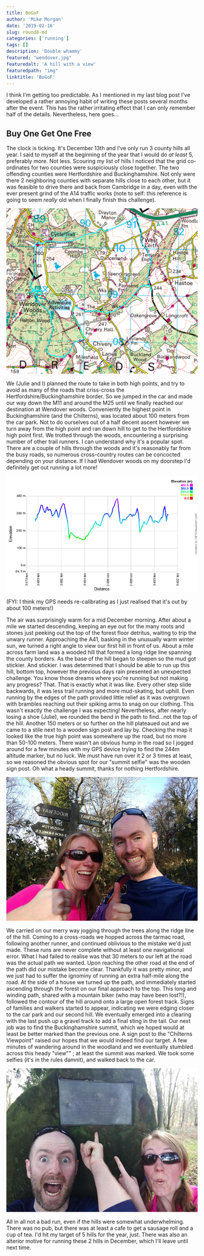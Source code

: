 ```yaml
---
title: BoGoF
author: 'Mike Morgan'
date: '2019-02-16'
slug: round8-md
categories: ['running']
tags: []
description: 'Double whammy'
featured: "wendover.jpg"
featuredalt: 'A hill with a view'
featuredpath: "img"
linktitle: 'BoGoF'
---
```


I think I'm getting too predictable. As I mentioned in my last blog post I've developed a rather 
annoying habit of writing these posts several months after the event. This has the rather 
irritating effect that I can only remember half of the details. Nevertheless, here goes...

## Buy One Get One Free

The clock is ticking.  It's December 13th and I've only run 3 county hills all year. I said to 
myself at the beginning of the year that I would do _at least_ 5, preferably more. Not less. 
Scouring my list of hills I noticed that the grid co-ordinates for two counties were 
suspiciously close together. The two offending counties were Hertfordshire and Buckinghamshire. 
Not only were there 2 neighboring counties with separate hills close to each other, but it was 
feasible to drive there and back from Cambridge in a day, even with the ever present grind of 
the A14 traffic works (note to self: this reference is going to seem _really_ old when I finally 
finish this challenge).

![bogof map route][1]

We (Julie and I) planned the route to take in both high points, and try to avoid as many of 
the roads that criss-cross the Hertfordshire/Buckinghamshire border. So we jumped in the car and 
made our way down the M11 and around the M25 until we finally reached our destination at 
Wendover woods. Conveniently the highest point in Buckinghamshire (and the Chilterns), was 
located about 100 meters from the car park. Not to do ourselves out of a half decent ascent 
however we turn away from the high point and ran down hill to get to the Hertfordshire high 
point first. We trotted through the woods, encountering a surprising number of other trail 
runners. I can understand why it's a popular spot. There are a couple of hills through the woods 
and it's reasonably far from the busy roads, so numerous cross-country routes can be 
concocted depending on your distance. If I had Wendover woods on my doorstep I'd definitely get 
out running a lot more!

![Elevation profile][2]

(FYI: I think my GPS needs re-calibrating as I just realised that it's out by about 100 meters!)

The air was surprisingly warm for a mid December morning. After about a mile we started 
descending, keeping an eye out for the many roots and stones just peeking out the top of the 
forest floor detritus, waiting to trip the unwary runner. Approaching the A41, basking in the 
unusually warm winter sun, we turned a right angle to view our first hill in front of us. About 
a mile across farm land was a wooded hill that formed a long ridge line spanning the county 
borders. As the base of the hill began to steepen so the mud got stickier. And stickier. I was 
determined that I should be able to run up this hill, bottom top, however the previous days rain 
presented an unexpected challenge. You know those dreams where you're running but not making 
any progress? That. That is exactly what it was like. Every other step slide backwards, it was 
less trail running and more mud-skating, but uphill. Even running by the edges of the path 
provided little relief as it was overgrown with brambles reaching out their spiking arms to 
snag on our clothing. This wasn't exactly the challenge I was expecting! Nevertheless, after 
nearly losing a shoe (Julie), we rounded the bend in the path to find...not the top of the hill. 
Another 150 meters or so further on the hill plateaued out and we came to a stile next to a 
wooden sign post and lay by. Checking the map it looked like the true high point was somewhere up the road, but no more than 50-100 meters. There wasn't an obvious hump in the road so I jogged 
around for a few minutes with my GPS device trying to find the 244m altitude marker, but no 
luck. We must have run over it 2 or 3 times at least, so we reasoned the obvious spot for our 
"summit selfie" was the wooden sign post. Oh what a heady summit, thanks for nothing 
Hertfordshire. 

![Hertfordshire "summit"][3]

We carried on our merry way jogging through the trees along the ridge line of the hill. Coming 
to a cross-roads we hopped across the tarmac road, following another runner, and continued 
oblivious to the mistake we'd just made. These runs are never complete without at least one 
navigational error. What I had failed to realise was that 30 meters to our left at the road 
was the actual path we wanted. Upon reaching the other road at the end of the path did our 
mistake become clear. Thankfully it was pretty minor, and we just had to suffer the ignominy of 
running an extra half-mile along the road. At the side of a house we turned up the path, and 
immediately started ascending through the forest on our final approach to the top. This long 
and winding path, shared with a mountain biker (who may have been lost?!), followed the contour 
of the hill around onto a large open forest track. Signs of families and walkers started to 
appear,  indicating we were edging closer to the car park and our second hill. We eventually 
emerged into a clearing with the last push up a gravel track to add a final sting in the tail. 
Our next job was to find the Buckinghamshire summit, which we hoped would at least be better 
marked than the previous one. A sign post to the "Chilterns Viewpoint" raised our hopes that 
we would indeed find our target. A few minutes of wandering around in the woodland and we 
eventually stumbled across this heady "view"" </sarcasm>; at least the summit was marked. We 
took some selfies (it's in the rules damnit), and walked back to the car.

![Top of the Chilterns][4]

All in all not a bad run, even if the hills were somewhat underwhelming.  There was no pub, but 
there was at least a cafe to get a sausage roll and a cup of tea. I'd hit my target of 5 hills 
for the year, just. There was also an alterior motive for running these 2 hills in December, 
which I'll leave until next time.

[1]: /img/hertfordshire_buckinghamshire_map.png
[2]: /img/hertfordshire_buckinghamshire-profile.png
[3]: /img/hertfordshire_selfie1.jpg
[4]: /img/buckinghamshire_selfie.jpg




